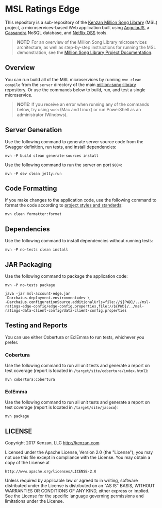 # MSL Ratings Edge

This repository is a sub-repository of the [Kenzan Million Song Library](https://github.com/kenzanmedia/million-song-library) (MSL) project, a microservices-based Web application built using [AngularJS](https://angularjs.org/), a [Cassandra](http://cassandra.apache.org/) NoSQL database, and [Netflix OSS](http://netflix.github.io/) tools.

> **NOTE:** For an overview of the Million Song Library microservices architecture, as well as step-by-step instructions for running the MSL demonstration, see the [Million Song Library Project Documentation](https://github.com/kenzanmedia/million-song-library/tree/develop/docs).

## Overview

You can run build all of the MSL microservices by running `mvn clean compile` from the `server` directory of the main [million-song-library](https://github.com/kenzanmedia/million-song-library/tree/develop/server) repository. Or use the commands below to build, run, and test a single microservice.

> **NOTE:** If you receive an error when running any of the commands below, try using `sudo` (Mac and Linux) or run PowerShell as an administrator (Windows).

## Server Generation

Use the following command to generate server source code from the Swagger definition, run tests, and install dependencies:

```
mvn -P build clean generate-sources install
```

Use the following command to run the server on port `9004`:

```
mvn -P dev clean jetty:run
```

## Code Formatting

If you make changes to the application code, use the following command to format the code according to [project styles and standards](https://github.com/kenzanmedia/styleguide):

```
mvn clean formatter:format
```

## Dependencies

Use the following command to install dependencies without running tests:

```
mvn -P no-tests clean install
```

## JAR Packaging

Use the following command to package the application code:

```
mvn -P no-tests package
```

```
java -jar msl-account-edge.jar
-Darchaius.deployment.environment=dev \
-Darchaius.configurationSource.additionalUrls=file://${PWD}/../msl-ratings-edge-config/edge-config.properties,file://${PWD}/../msl-ratings-data-client-config/data-client-config.properties
```

## Testing and Reports

You can use either Cobertura or EclEmma to run tests, whichever you prefer.

### Cobertura

Use the following command to run all unit tests and generate a report on test coverage (report is located in `/target/site/cobertura/index.html`):

```
mvn cobertura:cobertura
```

### EclEmma 

Use the following command to run all unit tests and generate a report on test coverage (report is located in `/target/site/jacoco`):

```
mvn package
```

 ## LICENSE
Copyright 2017 Kenzan, LLC <http://kenzan.com>
 
Licensed under the Apache License, Version 2.0 (the "License");
you may not use this file except in compliance with the License.
You may obtain a copy of the License at
 
    http://www.apache.org/licenses/LICENSE-2.0
 
Unless required by applicable law or agreed to in writing, software
distributed under the License is distributed on an "AS IS" BASIS,
WITHOUT WARRANTIES OR CONDITIONS OF ANY KIND, either express or implied.
See the License for the specific language governing permissions and
limitations under the License.
